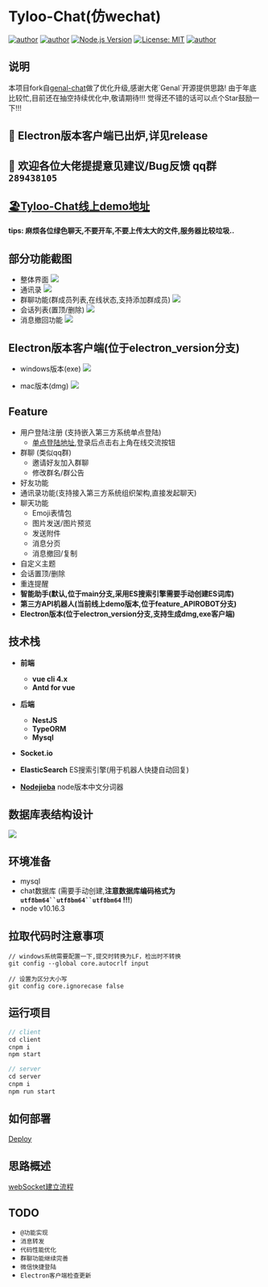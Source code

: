 # Tyloo-Chat(仿wechat)
[![author](https://img.shields.io/badge/author-BoBoooooo-blue.svg)](https://github.com/BoBoooooo)
[![author](https://img.shields.io/github/languages/top/BoBoooooo/tyloo-chat)](https://github.com/BoBoooooo/tyloo-chat)
[![Node.js Version](https://img.shields.io/badge/node.js-10.16.3-blue.svg)](http://nodejs.org/download)
[![License: MIT](https://img.shields.io/badge/License-MIT-blue.svg)](https://github.com/BoBoooooo/tyloo-chat/LICENSE)
[![author](https://img.shields.io/github/stars/BoBoooooo/tyloo-chat?style=social)](https://github.com/BoBoooooo/tyloo-chat)

## 说明
本项目fork自[genal-chat]('https://github.com/genaller/genal-chat.git')做了优化升级,感谢大佬`Genal`开源提供思路!
由于年底比较忙,目前还在抽空持续优化中,敬请期待!!!
觉得还不错的话可以点个Star鼓励一下!!!

## 🚀 Electron版本客户端已出炉,详见release

## 🚀 欢迎各位大佬提提意见建议/Bug反馈 qq群`289438105`

## [🏖Tyloo-Chat线上demo地址](http://server.boboooooo.top:9999)
**tips: 麻烦各位绿色聊天,不要开车,不要上传太大的文件,服务器比较垃圾..**

## 部分功能截图
- 整体界面
![](./assets/demo1.png)
- 通讯录
![](./assets/demo2.png)
- 群聊功能(群成员列表,在线状态,支持添加群成员)
![](./assets/demo3.png)
- 会话列表(置顶/删除)
![](./assets/demo5.png)
- 消息撤回功能
![](./assets/demo4.png)

## Electron版本客户端(位于electron_version分支)
- windows版本(exe)
![](./assets/electron1.png)

- mac版本(dmg)
![](./assets/electron2.png)
## Feature
- 用户登陆注册 (支持嵌入第三方系统单点登陆)
    - [单点登陆地址](http://server.boboooooo.top:9999/admin/),登录后点击右上角在线交流按钮
- 群聊 (类似qq群)
    - 邀请好友加入群聊
    - 修改群名/群公告
- 好友功能
- 通讯录功能(支持接入第三方系统组织架构,直接发起聊天)
- 聊天功能
    - Emoji表情包
    - 图片发送/图片预览
    - 发送附件
    - 消息分页
    - 消息撤回/复制
- 自定义主题
- 会话置顶/删除
- 重连提醒
- **智能助手(默认,位于main分支,采用ES搜索引擎需要手动创建ES词库)**
- **第三方API机器人(当前线上demo版本,位于feature_APIROBOT分支)**
- **Electron版本(位于electron_version分支,支持生成dmg,exe客户端)**
## 技术栈
- **前端**
	- **vue cli 4.x**
    - **Antd for vue**
- **后端**
	- **NestJS**
    - **TypeORM**
	- **Mysql**
- **Socket.io**

- **ElasticSearch** ES搜索引擎(用于机器人快捷自动回复)
- **[Nodejieba](https://github.com/yanyiwu/nodejieba)** node版本中文分词器
## 数据库表结构设计
![](./assets/database.png)

## 环境准备
- mysql
- chat数据库 (需要手动创建,**注意数据库编码格式为 `utf8bm64``utf8bm64``utf8bm64` !!!**)
- node v10.16.3

## 拉取代码时注意事项

```
// windows系统需要配置一下,提交时转换为LF，检出时不转换
git config --global core.autocrlf input
```

```
// 设置为区分大小写
git config core.ignorecase false
```

## 运行项目
```js
// client
cd client 
cnpm i
npm start
```

```js
// server
cd server
cnpm i
npm run start
```

## 如何部署

[Deploy](./deploy.md)

## 思路概述

[webSocket建立流程](./webSocket建立流程.md)

## TODO
- `@功能实现`
- `消息转发`
- `代码性能优化`
- `群聊功能继续完善`
- `微信快捷登陆`
- `Electron客户端检查更新`
